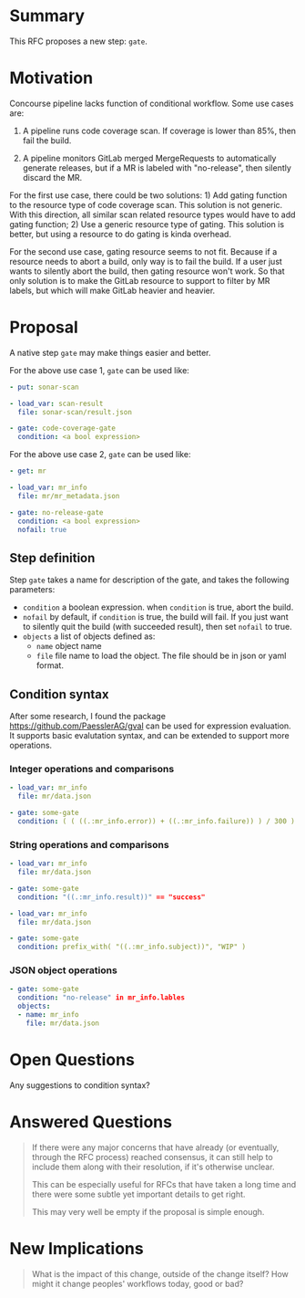 # Summary

This RFC proposes a new step: `gate`.

# Motivation

Concourse pipeline lacks function of conditional workflow. Some use cases are:

1. A pipeline runs code coverage scan. If coverage is lower than 85%, then fail the
build.
 
2. A pipeline monitors GitLab merged MergeRequests to automatically generate releases, 
but if a MR is labeled with "no-release", then silently discard the MR.

For the first use case, there could be two solutions: 1) Add gating function to the
resource type of code coverage scan. This solution is not generic. With this direction,
all similar scan related resource types would have to add gating function; 2) Use a 
generic resource type of gating. This solution is better, but using a resource to do 
gating is kinda overhead.

For the second use case, gating resource seems to not fit. Because if a resource needs
to abort a build, only way is to fail the build. If a user just wants to silently abort
the build, then gating resource won't work. So that only solution is to make the GitLab
resource to support to filter by MR labels, but which will make GitLab heavier and heavier.

# Proposal

A native step `gate` may make things easier and better.

For the above use case 1, `gate` can be used like:

```yaml
- put: sonar-scan

- load_var: scan-result
  file: sonar-scan/result.json

- gate: code-coverage-gate
  condition: <a bool expression>

```

For the above use case 2, `gate` can be used like:

```yaml
- get: mr

- load_var: mr_info
  file: mr/mr_metadata.json

- gate: no-release-gate
  condition: <a bool expression>
  nofail: true
```

## Step definition

Step `gate` takes a name for description of the gate, and takes the following
parameters:

* `condition` a boolean expression. when `condition` is true, abort the build.
* `nofail` by default, if `condition` is true, the build will fail. If you just
want to silently quit the build (with succeeded result), then set `nofail` to 
true.
* `objects` a list of objects defined as:
  * `name` object name
  * `file` file name to load the object. The file should be in json or yaml format.

## Condition syntax

After some research, I found the package https://github.com/PaesslerAG/gval can
be used for expression evaluation. It supports basic evalutation syntax, and can
be extended to support more operations.

### Integer operations and comparisons

```yaml
- load_var: mr_info
  file: mr/data.json

- gate: some-gate
  condition: ( ( ((.:mr_info.error)) + ((.:mr_info.failure)) ) / 300 ) > 0.85
```

### String operations and comparisons

```yaml
- load_var: mr_info
  file: mr/data.json

- gate: some-gate
  condition: "((.:mr_info.result))" == "success"
```

```yaml
- load_var: mr_info
  file: mr/data.json

- gate: some-gate
  condition: prefix_with( "((.:mr_info.subject))", "WIP" )
```

### JSON object operations

```yaml
- gate: some-gate
  condition: "no-release" in mr_info.lables
  objects:
  - name: mr_info
    file: mr/data.json
```


# Open Questions

Any suggestions to condition syntax?

# Answered Questions

> If there were any major concerns that have already (or eventually, through
> the RFC process) reached consensus, it can still help to include them along
> with their resolution, if it's otherwise unclear.
>
> This can be especially useful for RFCs that have taken a long time and there
> were some subtle yet important details to get right.
>
> This may very well be empty if the proposal is simple enough.


# New Implications

> What is the impact of this change, outside of the change itself? How might it
> change peoples' workflows today, good or bad?
